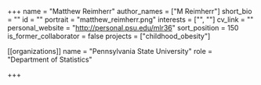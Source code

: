 +++
name = "Matthew Reimherr"
author_names = ["M Reimherr"]
short_bio = ""
id = ""
portrait = "matthew_reimherr.png"
interests = ["", ""]
cv_link = ""
personal_website = "http://personal.psu.edu/mlr36"
sort_position = 150
is_former_collaborator = false
projects = ["childhood_obesity"]

[[organizations]]
    name = "Pennsylvania State University"
    role = "Department of Statistics"


+++
